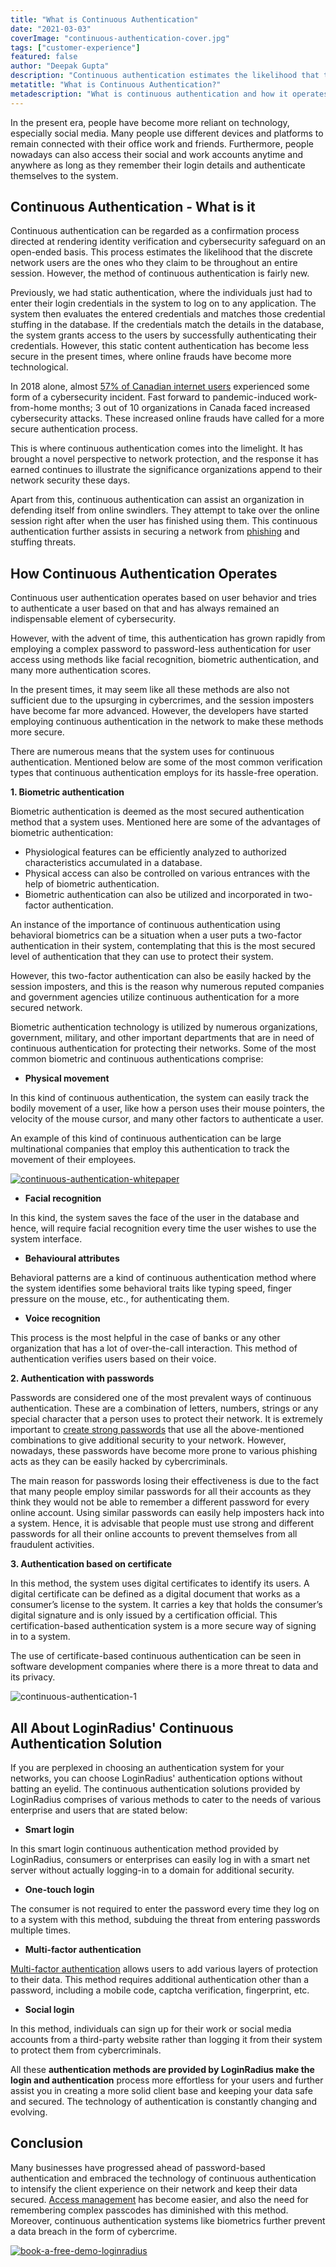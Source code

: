 ```yaml
---
title: "What is Continuous Authentication"
date: "2021-03-03"
coverImage: "continuous-authentication-cover.jpg"
tags: ["customer-experience"]
featured: false 
author: "Deepak Gupta"
description: "Continuous authentication estimates the likelihood that the discrete network users are the ones who they claim to be throughout an entire session. However, the method of continuous authentication is fairly new and has brought a novel perspective to network protection these days."
metatitle: "What is Continuous Authentication?"
metadescription: "What is continuous authentication and how it operates. Here are the common verification types that continuous authentication employs for its hassle-free functioning  ."
---
```


In the present era, people have become more reliant on technology, especially social media. Many people use different devices and platforms to remain connected with their office work and friends. Furthermore, people nowadays can also access their social and work accounts anytime and anywhere as long as they remember their login details and authenticate themselves to the system. 


## Continuous Authentication - What is it

Continuous authentication can be regarded as a confirmation process directed at rendering identity verification and cybersecurity safeguard on an open-ended basis. This process estimates the likelihood that the discrete network users are the ones who they claim to be throughout an entire session. However, the method of continuous authentication is fairly new. 

Previously, we had static authentication, where the individuals just had to enter their login credentials in the system to log on to any application. The system then evaluates the entered credentials and matches those credential stuffing in the database. If the credentials match the details in the database, the system grants access to the users by successfully authenticating their credentials. However, this static content authentication has become less secure in the present times, where online frauds have become more technological. 

In 2018 alone, almost [57% of Canadian internet users](https://www150.statcan.gc.ca/n1/pub/89-28-0001/2018001/article/00015-eng.htm) experienced some form of a cybersecurity incident. Fast forward to pandemic-induced work-from-home months; 3 out of 10 organizations in Canada faced increased cybersecurity attacks. These increased online frauds have called for a more secure authentication process.

This is where continuous authentication comes into the limelight. It has brought a novel perspective to network protection, and the response it has earned continues to illustrate the significance organizations append to their network security these days. 

Apart from this, continuous authentication can assist an organization in defending itself from online swindlers. They attempt to take over the online session right after when the user has finished using them. This continuous authentication further assists in securing a network from [phishing](https://www.loginradius.com/blog/identity/phishing-for-identity/) and stuffing threats. 


## How Continuous Authentication Operates


Continuous user authentication operates based on user behavior and tries to authenticate a user based on that and has always remained an indispensable element of cybersecurity. 

However, with the advent of time, this authentication has grown rapidly from employing a complex password to password-less authentication for user access using methods like facial recognition, biometric authentication, and many more authentication scores. 

In the present times, it may seem like all these methods are also not sufficient due to the upsurging in cybercrimes, and the session imposters have become far more advanced. However, the developers have started employing continuous authentication in the network to make these methods more secure. 

There are numerous means that the system uses for continuous authentication. Mentioned below are some of the most common verification types that continuous authentication employs for its hassle-free operation.  

**1. Biometric authentication**

Biometric authentication is deemed as the most secured authentication method that a system uses. Mentioned here are some of the advantages of biometric authentication: 



*   Physiological features can be efficiently analyzed to authorized characteristics accumulated in a database. 
*   Physical access can also be controlled on various entrances with the help of biometric authentication. 
*   Biometric authentication can also be utilized and incorporated in two-factor authentication. 

An instance of the importance of continuous authentication using behavioral biometrics can be a situation when a user puts a two-factor authentication in their system, contemplating that this is the most secured level of authentication that they can use to protect their system. 

However, this two-factor authentication can also be easily hacked by the session imposters, and this is the reason why numerous reputed companies and government agencies utilize continuous authentication for a more secured network. 

Biometric authentication technology is utilized by numerous organizations, government, military, and other important departments that are in need of continuous authentication for protecting their networks. Some of the most common biometric and continuous authentications comprise: 



*   **Physical movement**

In this kind of continuous authentication, the system can easily track the bodily movement of a user, like how a person uses their mouse pointers, the velocity of the mouse cursor, and many other factors to authenticate a user. 

An example of this kind of continuous authentication can be large multinational companies that employ this authentication to track the movement of their employees. 

[![continuous-authentication-whitepaper](continuous-authentication-whitepaper.png)](https://www.loginradius.com/resource/continuous-authentication-whitepaper)




*   **Facial recognition**

In this kind, the system saves the face of the user in the database and hence, will require facial recognition every time the user wishes to use the system interface. 



*   **Behavioural attributes**

Behavioral patterns are a kind of continuous authentication method where the system identifies some behavioral traits like typing speed, finger pressure on the mouse, etc., for authenticating them.  



*   **Voice recognition**

This process is the most helpful in the case of banks or any other organization that has a lot of over-the-call interaction. This method of authentication verifies users based on their voice. 

**2. Authentication with passwords**

Passwords are considered one of the most prevalent ways of continuous authentication. These are a combination of letters, numbers, strings or any special character that a person uses to protect their network. It is extremely important to [create strong passwords](https://www.loginradius.com/blog/identity/2021/01/how-to-choose-a-secure-password/) that use all the above-mentioned combinations to give additional security to your network. However, nowadays, these passwords have become more prone to various phishing acts as they can be easily hacked by cybercriminals. 

The main reason for passwords losing their effectiveness is due to the fact that many people employ similar passwords for all their accounts as they think they would not be able to remember a different password for every online account. Using similar passwords can easily help imposters hack into a system. Hence, it is advisable that people must use strong and different passwords for all their online accounts to prevent themselves from all fraudulent activities.  

**3. Authentication based on certificate**

In this method, the system uses digital certificates to identify its users. A digital certificate can be defined as a digital document that works as a consumer’s license to the system. It carries a key that holds the consumer’s digital signature and is only issued by a certification official. This certification-based authentication system is a more secure way of signing in to a system. 

The use of certificate-based continuous authentication can be seen in software development companies where there is a more threat to data and its privacy. 

![continuous-authentication-1](continuous-authentication-1.png)


## All About LoginRadius' Continuous Authentication Solution

If you are perplexed in choosing an authentication system for your networks, you can choose LoginRadius' authentication options without batting an eyelid. The continuous authentication solutions provided by LoginRadius comprises of various methods to cater to the needs of various enterprise and users that are stated below: 



*   **Smart login**

In this smart login continuous authentication method provided by LoginRadius, consumers or enterprises can easily log in with a smart net server without actually logging-in to a domain for additional security. 




*   **One-touch login**

The consumer is not required to enter the password every time they log on to a system with this method, subduing the threat from entering passwords multiple times.



*   **Multi-factor authentication**

[Multi-factor authentication](https://www.loginradius.com/blog/identity/2019/06/what-is-multi-factor-authentication/) allows users to add various layers of protection to their data. This method requires additional authentication other than a password, including a mobile code, captcha verification, fingerprint, etc.



*   **Social login**

In this method, individuals can sign up for their work or social media accounts from a third-party website rather than logging it from their system to protect them from cybercriminals.

All these **authentication methods are provided by LoginRadius make the login and authentication** process more effortless for your users and further assist you in creating a more solid client base and keeping your data safe and secured. The technology of authentication is constantly changing and evolving.


## Conclusion 

Many businesses have progressed ahead of password-based authentication and embraced the technology of continuous authentication to intensify the client experience on their network and keep their data secured. [Access management](https://www.loginradius.com/blog/identity/2021/01/what-is-iam/) has become easier, and also the need for remembering complex passcodes has diminished with this method. Moreover, continuous authentication systems like biometrics further prevent a data breach in the form of cybercrime. 



[![book-a-free-demo-loginradius](../../assets/book-a-demo-loginradius.png)](https://www.loginradius.com/book-a-demo/)

